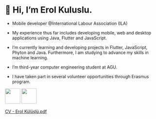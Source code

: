 
<p align="center"><h1><b>
  👋 Hi, I’m Erol Kuluslu.
      </b></h1>

- Mobile developer @International Labour Association (ILA)

- My experience thus far includes developing mobile, web and desktop applications using Java, Flutter and JavaScript.

- I’m currently learning and developing projects in Flutter, JavaScript, Phyton and Java. Furthermore, I am studying to advance my skills in machine learning.

- I’m third-year computer engineering student at AGU.

- I have taken part in several volunteer opportunities through Erasmus program.


<!---
erolkuluslu/erolkuluslu is a ✨ special ✨ repository because its `README.md` (this file) appears on your GitHub profile.
You can click the Preview link ![png-clipart-curriculum-vitae-job-hunting-resume-employment-cv-text-rectangle](https://user-images.githubusercontent.com/92374052/228720475-8ec27a32-362e-403d-8285-33e5fe889f9a.png)
to take a look at your changes.
--->
[<img src="https://user-images.githubusercontent.com/92374052/228719013-3c406ff4-4f19-47cf-ae46-fb53eb6bf396.png" width="50" height="50">](https://www.linkedin.com/in/erol-k%C3%BCl%C3%BC%C5%9Fl%C3%BC-966ba9210/) [<img src="https://user-images.githubusercontent.com/92374052/228719659-7fea33c4-7c12-41a8-850b-6f0111d07f61.png" width="50" height="50">](mailto:erolkuluslusoftware@gmail.com) 


[CV - Erol Külüşlü.pdf](https://github.com/erolkuluslu/erolkuluslu/files/11041503/CV.-.Erol.Kuluslu.pdf)




